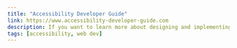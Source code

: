 ```yaml
---
title: "Accessibility Developer Guide"
link: https://www.accessibility-developer-guide.com
description: If you want to learn more about designing and implementing fully accessible websites, you've come to the right place.
tags: [accessibility, web dev]
---
```

